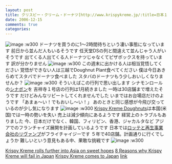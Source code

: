 ```yaml
---
layout: post
title: クリスピー・クリーム・ドーナツ[http://www.krispykreme.jp/:title=日本１号店]が大変なことになっている件
date: 2006-12-15
comments: true
categories:
---
```



![image](http://img.f.hatena.ne.jp/images/fotolife/k/keyesberry/20061215/20061215190800.jpg)
:w300
ドーナツを買うのに1～2時間待ちという凄い事態になっています
前日から並んだ人もいるそうです
任天堂DSの列と間違えて並んじゃう人がいそうです
出てくる人出てくる人ドーナツじゃなくてピザボックスを持っています
訳が分かりません
![image](http://img.f.hatena.ne.jp/images/fotolife/k/keyesberry/20061215/20061215190820.jpg)
:w300
この週末に出かける人は相当覚悟してください
覚悟ができない人は三越でDoughnut Plant食べてください
僕は今日あきらめてスタバでドーナツ食べました
スタバのドーナツもう少しおいしくなりませんか？
![image](http://img.f.hatena.ne.jp/images/fotolife/k/keyesberry/20061215/20061215190836.jpg)
:w300
そういえばこの行列で思い出します
シナモンロールの[シナボン](http://www.cinnabon.com/flash.html)を
吉祥寺１号店の行列は1月続きました
一時は30店舗まで増えたそうです
だけどみんなリピートしてくれませんでした
いまではお台場店だけのようです
「あまぁ～い！でもおいし～い！」
あのときと同じ感想が今飛び交っているのが少し気になります
![image](http://img.f.hatena.ne.jp/images/fotolife/k/keyesberry/20061215/20061215190847.jpg)
:w300
[Krispy Kreme Doughnuts](http://www.krispykreme.com/)は本国(米国)では一時の勢いを失い
売上は減少傾向にあるようです
経営上のトラブルもありました
今、日本だけでなく、韓国、フィリピン、香港、ジャカルタなど
アジアでのフランチャイズ展開を計画しているようです
日本では[ロッテと再生事業会社のリヴァンプ](http://www.revamp.co.jp/press/20060706.html)がフライチャイジーです
５年で40店舗。計画通りに行くでしょうか
難しいという意見もある中、果敢な挑戦です
![image](http://img.f.hatena.ne.jp/images/fotolife/k/keyesberry/20061215/20061215190906.jpg)
:w300

[Krispy Kreme rolls further into Asia on sweet hopes](http://today.reuters.com/news/articleinvesting.aspx?view=CN&symbol=&storyID=2006-12-12T095550Z_01_T116030_RTRIDST_0_ASIA-KRIPSYKREME-PICTURE.XML&pageNumber=2&WTModLoc=InvArt-C1-ArticlePage2&sz=13)
[8 Reasons why Krispy Kreme will fail in Japan](http://www.risingsunofnihon.com/2006/12/8_reasons_why_krispy_kreme_wil.html)
[Krispy Kreme comes to Japan](http://www.japanprobe.com/?p=790)
[link](http://www.youtube.com/watch?v=RpPElKqoSCA:movie)
